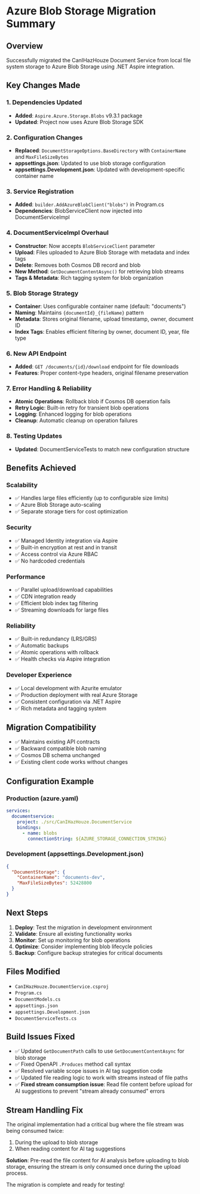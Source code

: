 # Azure Blob Storage Migration Summary

## Overview
Successfully migrated the CanIHazHouze Document Service from local file system storage to Azure Blob Storage using .NET Aspire integration.

## Key Changes Made

### 1. Dependencies Updated
- **Added**: `Aspire.Azure.Storage.Blobs` v9.3.1 package
- **Updated**: Project now uses Azure Blob Storage SDK

### 2. Configuration Changes
- **Replaced**: `DocumentStorageOptions.BaseDirectory` with `ContainerName` and `MaxFileSizeBytes`
- **appsettings.json**: Updated to use blob storage configuration
- **appsettings.Development.json**: Updated with development-specific container name

### 3. Service Registration
- **Added**: `builder.AddAzureBlobClient("blobs")` in Program.cs
- **Dependencies**: BlobServiceClient now injected into DocumentServiceImpl

### 4. DocumentServiceImpl Overhaul
- **Constructor**: Now accepts `BlobServiceClient` parameter
- **Upload**: Files uploaded to Azure Blob Storage with metadata and index tags
- **Delete**: Removes both Cosmos DB record and blob
- **New Method**: `GetDocumentContentAsync()` for retrieving blob streams
- **Tags & Metadata**: Rich tagging system for blob organization

### 5. Blob Storage Strategy
- **Container**: Uses configurable container name (default: "documents")
- **Naming**: Maintains `{documentId}_{fileName}` pattern
- **Metadata**: Stores original filename, upload timestamp, owner, document ID
- **Index Tags**: Enables efficient filtering by owner, document ID, year, file type

### 6. New API Endpoint
- **Added**: `GET /documents/{id}/download` endpoint for file downloads
- **Features**: Proper content-type headers, original filename preservation

### 7. Error Handling & Reliability
- **Atomic Operations**: Rollback blob if Cosmos DB operation fails
- **Retry Logic**: Built-in retry for transient blob operations
- **Logging**: Enhanced logging for blob operations
- **Cleanup**: Automatic cleanup on operation failures

### 8. Testing Updates
- **Updated**: DocumentServiceTests to match new configuration structure

## Benefits Achieved

### Scalability
- ✅ Handles large files efficiently (up to configurable size limits)
- ✅ Azure Blob Storage auto-scaling
- ✅ Separate storage tiers for cost optimization

### Security
- ✅ Managed Identity integration via Aspire
- ✅ Built-in encryption at rest and in transit
- ✅ Access control via Azure RBAC
- ✅ No hardcoded credentials

### Performance
- ✅ Parallel upload/download capabilities
- ✅ CDN integration ready
- ✅ Efficient blob index tag filtering
- ✅ Streaming downloads for large files

### Reliability
- ✅ Built-in redundancy (LRS/GRS)
- ✅ Automatic backups
- ✅ Atomic operations with rollback
- ✅ Health checks via Aspire integration

### Developer Experience
- ✅ Local development with Azurite emulator
- ✅ Production deployment with real Azure Storage
- ✅ Consistent configuration via .NET Aspire
- ✅ Rich metadata and tagging system

## Migration Compatibility
- ✅ Maintains existing API contracts
- ✅ Backward compatible blob naming
- ✅ Cosmos DB schema unchanged
- ✅ Existing client code works without changes

## Configuration Example

### Production (azure.yaml)
```yaml
services:
  documentservice:
    project: ./src/CanIHazHouze.DocumentService
    bindings:
      - name: blobs
        connectionString: ${AZURE_STORAGE_CONNECTION_STRING}
```

### Development (appsettings.Development.json)
```json
{
  "DocumentStorage": {
    "ContainerName": "documents-dev",
    "MaxFileSizeBytes": 52428800
  }
}
```

## Next Steps
1. **Deploy**: Test the migration in development environment
2. **Validate**: Ensure all existing functionality works
3. **Monitor**: Set up monitoring for blob operations
4. **Optimize**: Consider implementing blob lifecycle policies
5. **Backup**: Configure backup strategies for critical documents

## Files Modified
- `CanIHazHouze.DocumentService.csproj`
- `Program.cs`
- `DocumentModels.cs`
- `appsettings.json`
- `appsettings.Development.json`
- `DocumentServiceTests.cs`

## Build Issues Fixed
- ✅ Updated `GetDocumentPath` calls to use `GetDocumentContentAsync` for blob storage
- ✅ Fixed OpenAPI `.Produces` method call syntax
- ✅ Resolved variable scope issues in AI tag suggestion code
- ✅ Updated file reading logic to work with streams instead of file paths
- ✅ **Fixed stream consumption issue**: Read file content before upload for AI suggestions to prevent "stream already consumed" errors

## Stream Handling Fix
The original implementation had a critical bug where the file stream was being consumed twice:
1. During the upload to blob storage
2. When reading content for AI tag suggestions

**Solution**: Pre-read the file content for AI analysis before uploading to blob storage, ensuring the stream is only consumed once during the upload process.

The migration is complete and ready for testing!
